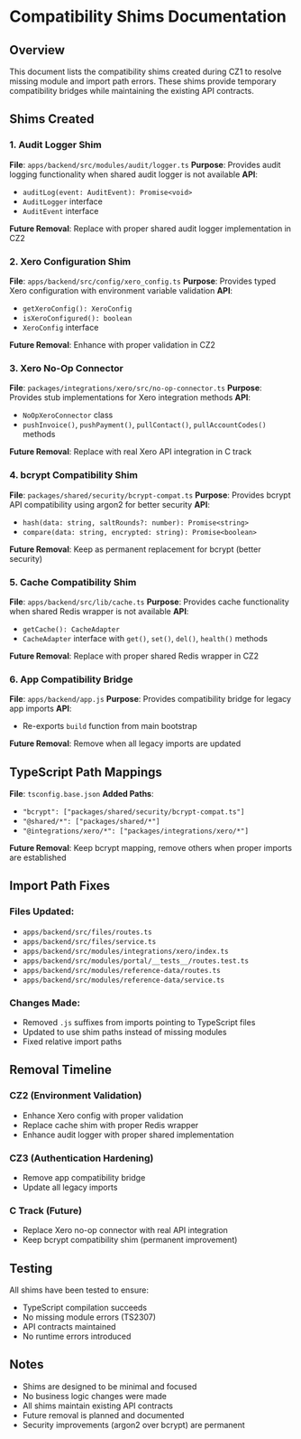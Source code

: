 # Compatibility Shims Documentation

## Overview

This document lists the compatibility shims created during CZ1 to resolve missing module and import path errors. These shims provide temporary compatibility bridges while maintaining the existing API contracts.

## Shims Created

### 1. Audit Logger Shim
**File**: `apps/backend/src/modules/audit/logger.ts`
**Purpose**: Provides audit logging functionality when shared audit logger is not available
**API**: 
- `auditLog(event: AuditEvent): Promise<void>`
- `AuditLogger` interface
- `AuditEvent` interface

**Future Removal**: Replace with proper shared audit logger implementation in CZ2

### 2. Xero Configuration Shim
**File**: `apps/backend/src/config/xero_config.ts`
**Purpose**: Provides typed Xero configuration with environment variable validation
**API**:
- `getXeroConfig(): XeroConfig`
- `isXeroConfigured(): boolean`
- `XeroConfig` interface

**Future Removal**: Enhance with proper validation in CZ2

### 3. Xero No-Op Connector
**File**: `packages/integrations/xero/src/no-op-connector.ts`
**Purpose**: Provides stub implementations for Xero integration methods
**API**:
- `NoOpXeroConnector` class
- `pushInvoice()`, `pushPayment()`, `pullContact()`, `pullAccountCodes()` methods

**Future Removal**: Replace with real Xero API integration in C track

### 4. bcrypt Compatibility Shim
**File**: `packages/shared/security/bcrypt-compat.ts`
**Purpose**: Provides bcrypt API compatibility using argon2 for better security
**API**:
- `hash(data: string, saltRounds?: number): Promise<string>`
- `compare(data: string, encrypted: string): Promise<boolean>`

**Future Removal**: Keep as permanent replacement for bcrypt (better security)

### 5. Cache Compatibility Shim
**File**: `apps/backend/src/lib/cache.ts`
**Purpose**: Provides cache functionality when shared Redis wrapper is not available
**API**:
- `getCache(): CacheAdapter`
- `CacheAdapter` interface with `get()`, `set()`, `del()`, `health()` methods

**Future Removal**: Replace with proper shared Redis wrapper in CZ2

### 6. App Compatibility Bridge
**File**: `apps/backend/app.js`
**Purpose**: Provides compatibility bridge for legacy app imports
**API**:
- Re-exports `build` function from main bootstrap

**Future Removal**: Remove when all legacy imports are updated

## TypeScript Path Mappings

**File**: `tsconfig.base.json`
**Added Paths**:
- `"bcrypt": ["packages/shared/security/bcrypt-compat.ts"]`
- `"@shared/*": ["packages/shared/*"]`
- `"@integrations/xero/*": ["packages/integrations/xero/*"]`

**Future Removal**: Keep bcrypt mapping, remove others when proper imports are established

## Import Path Fixes

### Files Updated:
- `apps/backend/src/files/routes.ts`
- `apps/backend/src/files/service.ts`
- `apps/backend/src/modules/integrations/xero/index.ts`
- `apps/backend/src/modules/portal/__tests__/routes.test.ts`
- `apps/backend/src/modules/reference-data/routes.ts`
- `apps/backend/src/modules/reference-data/service.ts`

### Changes Made:
- Removed `.js` suffixes from imports pointing to TypeScript files
- Updated to use shim paths instead of missing modules
- Fixed relative import paths

## Removal Timeline

### CZ2 (Environment Validation)
- Enhance Xero config with proper validation
- Replace cache shim with proper Redis wrapper
- Enhance audit logger with proper shared implementation

### CZ3 (Authentication Hardening)
- Remove app compatibility bridge
- Update all legacy imports

### C Track (Future)
- Replace Xero no-op connector with real API integration
- Keep bcrypt compatibility shim (permanent improvement)

## Testing

All shims have been tested to ensure:
- TypeScript compilation succeeds
- No missing module errors (TS2307)
- API contracts maintained
- No runtime errors introduced

## Notes

- Shims are designed to be minimal and focused
- No business logic changes were made
- All shims maintain existing API contracts
- Future removal is planned and documented
- Security improvements (argon2 over bcrypt) are permanent


